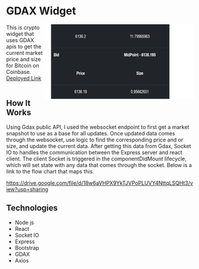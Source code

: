 # GDAX Widget
  <img src="./img/crypto2.png" alt="Bundle Analyzer example"
       width="400" height="200" align="right">

This is crypto widget that uses GDAX apis to get the current market price and size for Bitcoin on Coinbase.
<a href="https://cryptowidget.herokuapp.com/">Deployed Link</a>
<br>
<br>
## How It Works

Using Gdax public API, I used the websocket endpoint to first get a market snapshot to use as a base for all updates. Once updated data comes through the websocket, use logic to find the corresponding price and or size, and update the current data.
After getting this data from Gdax, Socket IO to handles the communication between the Express server and react client. The client Socket is triggered in the componentDidMount lifecycle, which will set state with any data that comes through the socket. Below is a link to the flow chart that maps this.

https://drive.google.com/file/d/18w6aVHPX9YkTJVPoPLUVY4NttqLSQHt3/view?usp=sharing

## Technologies 

* Node js
* React
* Socket IO
* Express
* Bootstrap
* GDAX 
* Axios